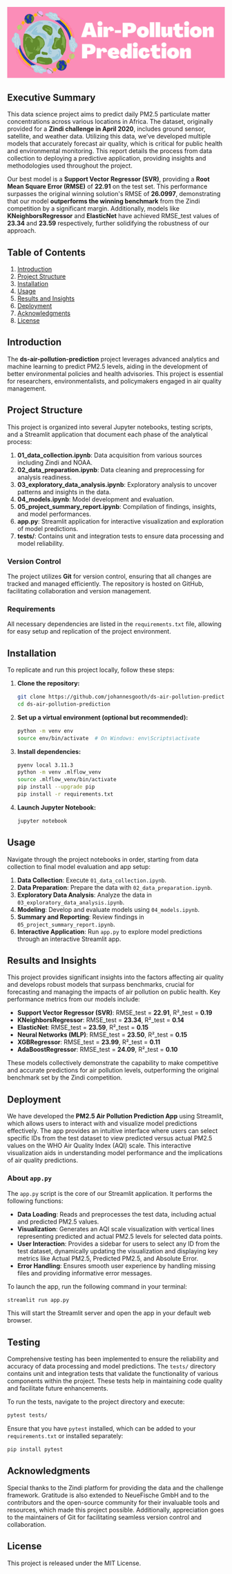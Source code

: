 ![Screenshot](.streamlit/header.png "This is the header of the project")
## Executive Summary

This data science project aims to predict daily PM2.5 particulate matter concentrations across various locations in Africa. The dataset, originally provided for a **Zindi challenge in April 2020**, includes ground sensor, satellite, and weather data. Utilizing this data, we’ve developed multiple models that accurately forecast air quality, which is critical for public health and environmental monitoring. This report details the process from data collection to deploying a predictive application, providing insights and methodologies used throughout the project.

Our best model is a **Support Vector Regressor (SVR)**, providing a **Root Mean Square Error (RMSE)** of **22.91** on the test set. This performance surpasses the original winning solution's RMSE of **26.0997**, demonstrating that our model **outperforms the winning benchmark** from the Zindi competition by a significant margin. Additionally, models like **KNeighborsRegressor** and **ElasticNet** have achieved RMSE_test values of **23.34** and **23.59** respectively, further solidifying the robustness of our approach.

## Table of Contents

1. [Introduction](#introduction)
2. [Project Structure](#project-structure)
3. [Installation](#installation)
4. [Usage](#usage)
5. [Results and Insights](#results-and-insights)
6. [Deployment](#deployment)
7. [Acknowledgments](#acknowledgments)
8. [License](#license)

## Introduction

The **ds-air-pollution-prediction** project leverages advanced analytics and machine learning to predict PM2.5 levels, aiding in the development of better environmental policies and health advisories. This project is essential for researchers, environmentalists, and policymakers engaged in air quality management.

## Project Structure

This project is organized into several Jupyter notebooks, testing scripts, and a Streamlit application that document each phase of the analytical process:

1. **01_data_collection.ipynb**: Data acquisition from various sources including Zindi and NOAA.
2. **02_data_preparation.ipynb**: Data cleaning and preprocessing for analysis readiness.
3. **03_exploratory_data_analysis.ipynb**: Exploratory analysis to uncover patterns and insights in the data.
4. **04_models.ipynb**: Model development and evaluation.
5. **05_project_summary_report.ipynb**: Compilation of findings, insights, and model performances.
6. **app.py**: Streamlit application for interactive visualization and exploration of model predictions.
7. **tests/**: Contains unit and integration tests to ensure data processing and model reliability.

### Version Control

The project utilizes **Git** for version control, ensuring that all changes are tracked and managed efficiently. The repository is hosted on GitHub, facilitating collaboration and version management.

### Requirements

All necessary dependencies are listed in the `requirements.txt` file, allowing for easy setup and replication of the project environment.

## Installation

To replicate and run this project locally, follow these steps:

1. **Clone the repository:**

   ```bash
   git clone https://github.com/johannesgooth/ds-air-pollution-prediction.git
   cd ds-air-pollution-prediction
   ```

2. **Set up a virtual environment (optional but recommended):**

   ```bash
   python -m venv env
   source env/bin/activate  # On Windows: env\Scripts\activate
   ```

3. **Install dependencies:**

   ```bash
   pyenv local 3.11.3
   python -m venv .mlflow_venv
   source .mlflow_venv/bin/activate
   pip install --upgrade pip
   pip install -r requirements.txt  
   ```

4. **Launch Jupyter Notebook:**

   ```bash
   jupyter notebook
   ```

## Usage

Navigate through the project notebooks in order, starting from data collection to final model evaluation and app setup:

1. **Data Collection**: Execute `01_data_collection.ipynb`.
2. **Data Preparation**: Prepare the data with `02_data_preparation.ipynb`.
3. **Exploratory Data Analysis**: Analyze the data in `03_exploratory_data_analysis.ipynb`.
4. **Modeling**: Develop and evaluate models using `04_models.ipynb`.
5. **Summary and Reporting**: Review findings in `05_project_summary_report.ipynb`.
6. **Interactive Application**: Run `app.py` to explore model predictions through an interactive Streamlit app.

## Results and Insights

This project provides significant insights into the factors affecting air quality and develops robust models that surpass benchmarks, crucial for forecasting and managing the impacts of air pollution on public health. Key performance metrics from our models include:

- **Support Vector Regressor (SVR)**: RMSE_test = **22.91**, R²_test = **0.19**
- **KNeighborsRegressor**: RMSE_test = **23.34**, R²_test = **0.14**
- **ElasticNet**: RMSE_test = **23.59**, R²_test = **0.15**
- **Neural Networks (MLP)**: RMSE_test = **23.50**, R²_test = **0.15**
- **XGBRegressor**: RMSE_test = **23.99**, R²_test = **0.11**
- **AdaBoostRegressor**: RMSE_test = **24.09**, R²_test = **0.10**

These models collectively demonstrate the capability to make competitive and accurate predictions for air pollution levels, outperforming the original benchmark set by the Zindi competition.

## Deployment

We have developed the **PM2.5 Air Pollution Prediction App** using Streamlit, which allows users to interact with and visualize model predictions effectively. The app provides an intuitive interface where users can select specific IDs from the test dataset to view predicted versus actual PM2.5 values on the WHO Air Quality Index (AQI) scale. This interactive visualization aids in understanding model performance and the implications of air quality predictions.

### **About `app.py`**

The `app.py` script is the core of our Streamlit application. It performs the following functions:

- **Data Loading**: Reads and preprocesses the test data, including actual and predicted PM2.5 values.
- **Visualization**: Generates an AQI scale visualization with vertical lines representing predicted and actual PM2.5 levels for selected data points.
- **User Interaction**: Provides a sidebar for users to select any ID from the test dataset, dynamically updating the visualization and displaying key metrics like Actual PM2.5, Predicted PM2.5, and Absolute Error.
- **Error Handling**: Ensures smooth user experience by handling missing files and providing informative error messages.

To launch the app, run the following command in your terminal:

```bash
streamlit run app.py
```

This will start the Streamlit server and open the app in your default web browser.

## Testing

Comprehensive testing has been implemented to ensure the reliability and accuracy of data processing and model predictions. The `tests/` directory contains unit and integration tests that validate the functionality of various components within the project. These tests help in maintaining code quality and facilitate future enhancements.

To run the tests, navigate to the project directory and execute:

```bash
pytest tests/
```

Ensure that you have `pytest` installed, which can be added to your `requirements.txt` or installed separately:

```bash
pip install pytest
```

## Acknowledgments

Special thanks to the Zindi platform for providing the data and the challenge framework. Gratitude is also extended to NeueFische GmbH and to the contributors and the open-source community for their invaluable tools and resources, which made this project possible. Additionally, appreciation goes to the maintainers of Git for facilitating seamless version control and collaboration.

## License

This project is released under the MIT License.